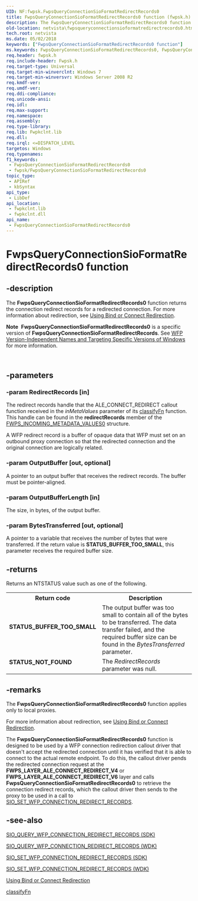 ```yaml
---
UID: NF:fwpsk.FwpsQueryConnectionSioFormatRedirectRecords0
title: FwpsQueryConnectionSioFormatRedirectRecords0 function (fwpsk.h)
description: The FwpsQueryConnectionSioFormatRedirectRecords0 function returns the connection redirect records for a redirected connection.
old-location: netvista\fwpsqueryconnectionsioformatredirectrecords0.htm
tech.root: netvista
ms.date: 05/02/2018
keywords: ["FwpsQueryConnectionSioFormatRedirectRecords0 function"]
ms.keywords: FwpsQueryConnectionSioFormatRedirectRecords0, FwpsQueryConnectionSioFormatRedirectRecords0 function [Network Drivers Starting with Windows Vista], fwpsk/FwpsQueryConnectionSioFormatRedirectRecords0, netvista.fwpsqueryconnectionsioformatredirectrecords0
req.header: fwpsk.h
req.include-header: Fwpsk.h
req.target-type: Universal
req.target-min-winverclnt: Windows 7
req.target-min-winversvr: Windows Server 2008 R2
req.kmdf-ver: 
req.umdf-ver: 
req.ddi-compliance: 
req.unicode-ansi: 
req.idl: 
req.max-support: 
req.namespace: 
req.assembly: 
req.type-library: 
req.lib: Fwpkclnt.lib
req.dll: 
req.irql: <=DISPATCH_LEVEL
targetos: Windows
req.typenames: 
f1_keywords:
 - FwpsQueryConnectionSioFormatRedirectRecords0
 - fwpsk/FwpsQueryConnectionSioFormatRedirectRecords0
topic_type:
 - APIRef
 - kbSyntax
api_type:
 - LibDef
api_location:
 - fwpkclnt.lib
 - fwpkclnt.dll
api_name:
 - FwpsQueryConnectionSioFormatRedirectRecords0
---
```


# FwpsQueryConnectionSioFormatRedirectRecords0 function


## -description

The <b>FwpsQueryConnectionSioFormatRedirectRecords0</b> function returns the connection redirect records for a redirected connection. For more information about redirection, see <a href="/windows-hardware/drivers/network/using-bind-or-connect-redirection">Using Bind or Connect Redirection</a>.<div class="alert"><b>Note</b>  <b>FwpsQueryConnectionSioFormatRedirectRecords0</b> is a specific version of <b>FwpsQueryConnectionSioFormatRedirectRecords</b>. See <a href="/windows/desktop/FWP/wfp-version-independent-names-and-targeting-specific-versions-of-windows">WFP Version-Independent Names and Targeting Specific Versions of Windows</a> for more information.</div>
<div> </div>

## -parameters

### -param RedirectRecords [in]


The redirect records handle that the  ALE_CONNECT_REDIRECT callout function received in the  <i>inMetaValues</i> parameter of its <a href="/windows-hardware/drivers/ddi/_netvista/">classifyFn</a> function. This handle can be found in the <b>redirectRecords</b>   member of the <a href="/windows-hardware/drivers/ddi/fwpsk/ns-fwpsk-fwps_incoming_metadata_values0_">FWPS_INCOMING_METADATA_VALUES0</a> structure.

A WFP redirect record is a buffer of opaque data that WFP must set on an outbound proxy connection so that the redirected connection and the original connection are logically related.

### -param OutputBuffer [out, optional]


A pointer to an output buffer that receives the redirect records. The buffer must be pointer-aligned.

### -param OutputBufferLength [in]


The size, in bytes, of the output buffer.

### -param BytesTransferred [out, optional]


A pointer to a variable that receives the number of bytes that were transferred. If the return value is <b>STATUS_BUFFER_TOO_SMALL</b>, this parameter receives the required buffer size.

## -returns

Returns an NTSTATUS value such as one of the following.

<table>
<tr>
<th>Return code</th>
<th>Description</th>
</tr>
<tr>
<td width="40%">
<dl>
<dt><b>STATUS_BUFFER_TOO_SMALL</b></dt>
</dl>
</td>
<td width="60%">
The output buffer was too small to contain all of the bytes to be transferred. The data transfer failed, and the required buffer size can be found in the <i>BytesTransferred</i> parameter.

</td>
</tr>
<tr>
<td width="40%">
<dl>
<dt><b>STATUS_NOT_FOUND</b></dt>
</dl>
</td>
<td width="60%">
The <i>RedirectRecords</i> parameter was null.

</td>
</tr>
</table>

## -remarks

The <b>FwpsQueryConnectionSioFormatRedirectRecords0</b> function applies only to local proxies.

For more information about redirection, see <a href="/windows-hardware/drivers/network/using-bind-or-connect-redirection">Using Bind or Connect Redirection</a>.

The <b>FwpsQueryConnectionSioFormatRedirectRecords0</b> function is designed to be used by a WFP connection redirection callout driver that doesn't accept the redirected connection until it has verified that it is able to connect to the actual remote endpoint.  To do this, the callout driver pends the redirected connection request at the <b>FWPS_LAYER_ALE_CONNECT_REDIRECT_V4</b> or <b>FWPS_LAYER_ALE_CONNECT_REDIRECT_V6</b> layer and calls <b>FwpsQueryConnectionSioFormatRedirectRecords0</b> to retrieve the connection redirect records, which the callout driver then sends to the proxy to be used in a call to   <a href="/windows-hardware/drivers/network/sio-query-wfp-connection-redirect-records">SIO_SET_WFP_CONNECTION_REDIRECT_RECORDS</a>.

## -see-also

<a href="/windows/win32/winsock/sio-query-wfp-connection-redirect-records">SIO_QUERY_WFP_CONNECTION_REDIRECT_RECORDS (SDK)</a>



<a href="/windows-hardware/drivers/network/sio-query-wfp-connection-redirect-records">SIO_QUERY_WFP_CONNECTION_REDIRECT_RECORDS (WDK)</a>



<a href="/windows/win32/winsock/sio-query-wfp-connection-redirect-records">SIO_SET_WFP_CONNECTION_REDIRECT_RECORDS (SDK)</a>



<a href="/windows-hardware/drivers/network/sio-query-wfp-connection-redirect-records">SIO_SET_WFP_CONNECTION_REDIRECT_RECORDS (WDK)</a>



<a href="/windows-hardware/drivers/network/using-bind-or-connect-redirection">Using Bind or Connect Redirection</a>



<a href="/windows-hardware/drivers/ddi/_netvista/">classifyFn</a>
